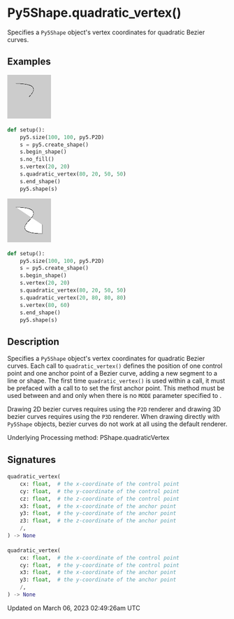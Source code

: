 # Py5Shape.quadratic_vertex()

Specifies a `Py5Shape` object's vertex coordinates for quadratic Bezier curves.

## Examples

<div class="example-table">

<div class="example-row"><div class="example-cell-image">

![example picture for quadratic_vertex()](/images/reference/Py5Shape_bezier_vertex_0.png)

</div><div class="example-cell-code">

```python
def setup():
    py5.size(100, 100, py5.P2D)
    s = py5.create_shape()
    s.begin_shape()
    s.no_fill()
    s.vertex(20, 20)
    s.quadratic_vertex(80, 20, 50, 50)
    s.end_shape()
    py5.shape(s)
```

</div></div>

<div class="example-row"><div class="example-cell-image">

![example picture for quadratic_vertex()](/images/reference/Py5Shape_bezier_vertex_1.png)

</div><div class="example-cell-code">

```python
def setup():
    py5.size(100, 100, py5.P2D)
    s = py5.create_shape()
    s.begin_shape()
    s.vertex(20, 20)
    s.quadratic_vertex(80, 20, 50, 50)
    s.quadratic_vertex(20, 80, 80, 80)
    s.vertex(80, 60)
    s.end_shape()
    py5.shape(s)
```

</div></div>

</div>

## Description

Specifies a `Py5Shape` object's vertex coordinates for quadratic Bezier curves. Each call to `quadratic_vertex()` defines the position of one control point and one anchor point of a Bezier curve, adding a new segment to a line or shape. The first time `quadratic_vertex()` is used within a [](py5shape_begin_shape) call, it must be prefaced with a call to [](py5shape_vertex) to set the first anchor point. This method must be used between [](py5shape_begin_shape) and [](py5shape_end_shape) and only when there is no `MODE` parameter specified to [](py5shape_begin_shape).

Drawing 2D bezier curves requires using the `P2D` renderer and drawing 3D bezier curves requires using the `P3D` renderer. When drawing directly with `Py5Shape` objects, bezier curves do not work at all using the default renderer.

Underlying Processing method: PShape.quadraticVertex

## Signatures

```python
quadratic_vertex(
    cx: float,  # the x-coordinate of the control point
    cy: float,  # the y-coordinate of the control point
    cz: float,  # the z-coordinate of the control point
    x3: float,  # the x-coordinate of the anchor point
    y3: float,  # the y-coordinate of the anchor point
    z3: float,  # the z-coordinate of the anchor point
    /,
) -> None

quadratic_vertex(
    cx: float,  # the x-coordinate of the control point
    cy: float,  # the y-coordinate of the control point
    x3: float,  # the x-coordinate of the anchor point
    y3: float,  # the y-coordinate of the anchor point
    /,
) -> None
```

Updated on March 06, 2023 02:49:26am UTC
